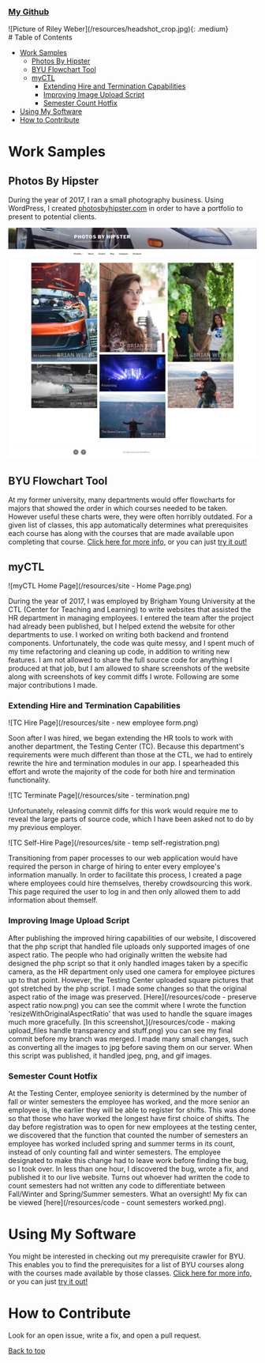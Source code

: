 ---
---

<link rel="stylesheet" href="https://maxcdn.bootstrapcdn.com/bootstrap/4.0.0/css/bootstrap.min.css" integrity="sha384-Gn5384xqQ1aoWXA+058RXPxPg6fy4IWvTNh0E263XmFcJlSAwiGgFAW/dAiS6JXm" crossorigin="anonymous">

### [My Github](https://github.com/rileyweber13)

<div class="container">
<div class="row">
<div class="col" markdown="1">
![Picture of Riley Weber](/resources/headshot_crop.jpg){: .medium}
</div>
<div class="col" markdown="1">
# Table of Contents
<!-- toc generated by markdown-toc
https://github.com/jonschlinkert/markdown-toc -->

<!-- toc -->

- [Work Samples](#work-samples)
  * [Photos By Hipster](#photos-by-hipster)
  * [BYU Flowchart Tool](#byu-flowchart-tool)
  * [myCTL](#myctl)
    + [Extending Hire and Termination Capabilities](#extending-hire-and-termination-capabilities)
    + [Improving Image Upload Script](#improving-image-upload-script)
    + [Semester Count Hotfix](#semester-count-hotfix)
- [Using My Software](#using-my-software)
- [How to Contribute](#how-to-contribute)

<!-- tocstop -->

</div>
</div>
</div>

# Work Samples
## Photos By Hipster
During the year of 2017, I ran a small photography business. Using WordPress, I created [photosbyhipster.com](http://photosbyhipster.com/) in order to have a portfolio to present to potential clients.

![Photos By Hipster](/resources/photosbyhipster-homepage.png)
## BYU Flowchart Tool
At my former university, many departments would offer flowcharts for majors that showed the order in which courses needed to be taken. However useful these charts were, they were often horribly outdated. For a given list of classes, this app automatically determines what prerequisites each course has along with the courses that are made available upon completing that course. [Click here for more info,](https://rileyweber13.github.io/byu-prereq-crawler/) or you can just [try it out!](https://rileyweber13.github.io/byu-prereq-crawler/byu-prereq-crawler.html)
## myCTL
![myCTL Home Page](/resources/site - Home Page.png)

During the year of 2017, I was employed by Brigham Young University at the CTL (Center for Teaching and Learning) to write websites that assisted the HR department in managing employees. I entered the team after the project had already been published, but I helped extend the website for other departments to use. I worked on writing both backend and frontend components. Unfortunately, the code was quite messy, and I spent much of my time refactoring and cleaning up code, in addition to writing new features. I am not allowed to share the full source code for anything I produced at that job, but I am allowed to share screenshots of the website along with screenshots of key commit diffs I wrote. Following are some major contributions I made.

### Extending Hire and Termination Capabilities
![TC Hire Page](/resources/site - new employee form.png)

Soon after I was hired, we began extending the HR tools to work with another department, the Testing Center (TC). Because this department's requirements were much different than those at the CTL, we had to entirely rewrite the hire and termination modules in our app. I spearheaded this effort and wrote the majority of the code for both hire and termination functionality.

![TC Terminate Page](/resources/site - termination.png)

Unfortunately, releasing commit diffs for this work would require me to reveal the large parts of source code, which I have been asked not to do by my previous employer.

![TC Self-Hire Page](/resources/site - temp self-registration.png)

Transitioning from paper processes to our web application would have required the person in charge of hiring to enter every employee's information manually. In order to facilitate this process, I created a page where employees could hire themselves, thereby crowdsourcing this work. This page required the user to log in and then only allowed them to add information about themself.

### Improving Image Upload Script
After publishing the improved hiring capabilities of our website, I discovered that the php script that handled file uploads only supported images of one aspect ratio. The people who had originally written the website had designed the php script so that it only handled images taken by a specific camera, as the HR department only used one camera for employee pictures up to that point. However, the Testing Center uploaded square pictures that got stretched by the php script. I made some changes so that the original aspect ratio of the image was preserved. [Here](/resources/code - preserve aspect ratio now.png) you can see the commit where I wrote the function 'resizeWithOriginalAspectRatio' that was used to handle the square images much more gracefully. [In this screenshot,](/resources/code - making upload_files handle transparency and stuff.png) you can see my final commit before my branch was merged. I made many small changes, such as converting all the images to jpg before saving them on our server. When this script was published, it handled jpeg, png, and gif images.

### Semester Count Hotfix
At the Testing Center, employee seniority is determined by the number of fall or winter semesters the employee has worked, and the more senior an employee is, the earlier they will be able to register for shifts. This was done so that those who have worked the longest have first choice of shifts. The day before registration was to open for new employees at the testing center, we discovered that the function that counted the number of semesters an employee has worked included spring and summer terms in its count, instead of only counting fall and winter semesters. The employee designated to make this change had to leave work before finding the bug, so I took over. In less than one hour, I discovered the bug, wrote a fix, and published it to our live website. Turns out whoever had written the code to count semesters had not written any code to differentiate between Fall/Winter and Spring/Summer semesters. What an oversight! My fix can be viewed [here](/resources/code - count semesters worked.png).

# Using My Software
You might be interested in checking out my prerequisite crawler for BYU. This enables you to find the prerequisites for a list of BYU courses along with the courses made available by those classes. [Click here for more info,](https://rileyweber13.github.io/byu-prereq-crawler/) or you can just [try it out!](https://rileyweber13.github.io/byu-prereq-crawler/byu-prereq-crawler.html)

# How to Contribute
Look for an open issue, write a fix, and open a pull request.

<a class="btn btn-success" href="/#" role="button">Back to top</a>
